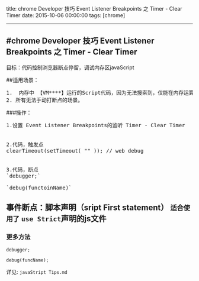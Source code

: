 title: chrome Developer  技巧 Event Listener Breakpoints 之 Timer - Clear Timer
date: 2015-10-06 00:00:00
tags: [chrome]
 
---


#chrome Developer  技巧 Event Listener Breakpoints 之 Timer - Clear Timer
---
目标：代码控制浏览器断点停留，调试内存区javaScript



##适用场景：
<pre>
1.  内存中 【VM****】运行的Script代码，因为无法搜索到，仅能在内存运算过程中监听到。
2. 所有无法手动打断点的场景。  
</pre>



###操作：
<pre>
1.设置 Event Listener Breakpoints的监听 Timer - Clear Timer


2.代码，触发点
clearTimeout(setTimeout( "" )); // web debug   


3.代码，断点
`debugger;`

`debug(functoinName)`
</pre>







## 事件断点：脚本声明（sript First statement） `适合使用了` `use Strict`声明的js文件


 





### 更多方法
```
debugger;
```
```
debug(funcName);
```
详见: `javaStript Tips.md`